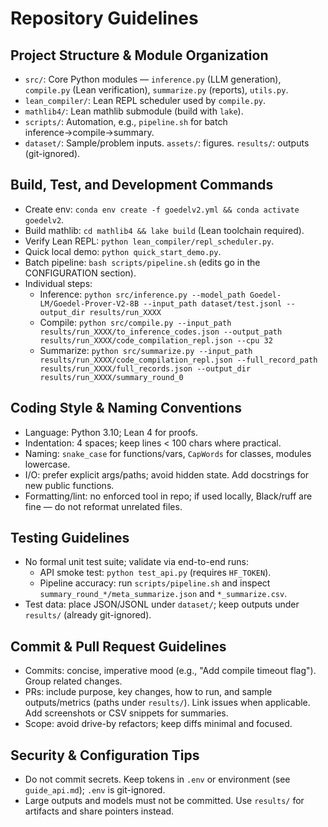 # Repository Guidelines

## Project Structure & Module Organization
- `src/`: Core Python modules — `inference.py` (LLM generation), `compile.py` (Lean verification), `summarize.py` (reports), `utils.py`.
- `lean_compiler/`: Lean REPL scheduler used by `compile.py`.
- `mathlib4/`: Lean mathlib submodule (build with `lake`).
- `scripts/`: Automation, e.g., `pipeline.sh` for batch inference→compile→summary.
- `dataset/`: Sample/problem inputs. `assets/`: figures. `results/`: outputs (git-ignored).

## Build, Test, and Development Commands
- Create env: `conda env create -f goedelv2.yml && conda activate goedelv2`.
- Build mathlib: `cd mathlib4 && lake build` (Lean toolchain required).
- Verify Lean REPL: `python lean_compiler/repl_scheduler.py`.
- Quick local demo: `python quick_start_demo.py`.
- Batch pipeline: `bash scripts/pipeline.sh` (edits go in the CONFIGURATION section).
- Individual steps:
  - Inference: `python src/inference.py --model_path Goedel-LM/Goedel-Prover-V2-8B --input_path dataset/test.jsonl --output_dir results/run_XXXX`
  - Compile: `python src/compile.py --input_path results/run_XXXX/to_inference_codes.json --output_path results/run_XXXX/code_compilation_repl.json --cpu 32`
  - Summarize: `python src/summarize.py --input_path results/run_XXXX/code_compilation_repl.json --full_record_path results/run_XXXX/full_records.json --output_dir results/run_XXXX/summary_round_0`

## Coding Style & Naming Conventions
- Language: Python 3.10; Lean 4 for proofs.
- Indentation: 4 spaces; keep lines < 100 chars where practical.
- Naming: `snake_case` for functions/vars, `CapWords` for classes, modules lowercase.
- I/O: prefer explicit args/paths; avoid hidden state. Add docstrings for new public functions.
- Formatting/lint: no enforced tool in repo; if used locally, Black/ruff are fine — do not reformat unrelated files.

## Testing Guidelines
- No formal unit test suite; validate via end-to-end runs:
  - API smoke test: `python test_api.py` (requires `HF_TOKEN`).
  - Pipeline accuracy: run `scripts/pipeline.sh` and inspect `summary_round_*/meta_summarize.json` and `*_summarize.csv`.
- Test data: place JSON/JSONL under `dataset/`; keep outputs under `results/` (already git-ignored).

## Commit & Pull Request Guidelines
- Commits: concise, imperative mood (e.g., "Add compile timeout flag"). Group related changes.
- PRs: include purpose, key changes, how to run, and sample outputs/metrics (paths under `results/`). Link issues when applicable. Add screenshots or CSV snippets for summaries.
- Scope: avoid drive-by refactors; keep diffs minimal and focused.

## Security & Configuration Tips
- Do not commit secrets. Keep tokens in `.env` or environment (see `guide_api.md`); `.env` is git-ignored.
- Large outputs and models must not be committed. Use `results/` for artifacts and share pointers instead.
